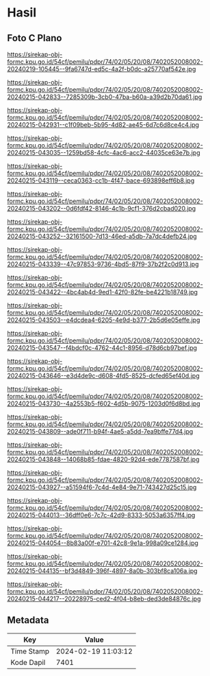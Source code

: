 # Hasil

## Foto C Plano

https://sirekap-obj-formc.kpu.go.id/54cf/pemilu/pdpr/74/02/05/20/08/7402052008002-20240219-105445--9fa6747d-ed5c-4a2f-b0dc-a25770af542e.jpg

https://sirekap-obj-formc.kpu.go.id/54cf/pemilu/pdpr/74/02/05/20/08/7402052008002-20240215-042833--7285309b-3cb0-47ba-b60a-a39d2b70da61.jpg

https://sirekap-obj-formc.kpu.go.id/54cf/pemilu/pdpr/74/02/05/20/08/7402052008002-20240215-042931--c1f09beb-5b95-4d82-ae45-6d7c6d8ce4c4.jpg

https://sirekap-obj-formc.kpu.go.id/54cf/pemilu/pdpr/74/02/05/20/08/7402052008002-20240215-043035--1259bd58-4cfc-4ac6-acc2-44035ce63e7b.jpg

https://sirekap-obj-formc.kpu.go.id/54cf/pemilu/pdpr/74/02/05/20/08/7402052008002-20240215-043119--ceca0363-cc1b-4f47-bace-693898eff6b8.jpg

https://sirekap-obj-formc.kpu.go.id/54cf/pemilu/pdpr/74/02/05/20/08/7402052008002-20240215-043202--0d6fdf42-8146-4c1b-9cf1-376d2cbad020.jpg

https://sirekap-obj-formc.kpu.go.id/54cf/pemilu/pdpr/74/02/05/20/08/7402052008002-20240215-043252--32161500-7d13-46ed-a5db-7a7dc4defb24.jpg

https://sirekap-obj-formc.kpu.go.id/54cf/pemilu/pdpr/74/02/05/20/08/7402052008002-20240215-043339--47c97853-9736-4bd5-87f9-37b2f2c0d913.jpg

https://sirekap-obj-formc.kpu.go.id/54cf/pemilu/pdpr/74/02/05/20/08/7402052008002-20240215-043422--4bc4ab4d-9ed1-42f0-82fe-be4221b18749.jpg

https://sirekap-obj-formc.kpu.go.id/54cf/pemilu/pdpr/74/02/05/20/08/7402052008002-20240215-043503--e4dcdea4-6205-4e9d-b377-2b5d6e05effe.jpg

https://sirekap-obj-formc.kpu.go.id/54cf/pemilu/pdpr/74/02/05/20/08/7402052008002-20240215-043547--f4bdcf0c-4762-44c1-8956-d78d6cb97bef.jpg

https://sirekap-obj-formc.kpu.go.id/54cf/pemilu/pdpr/74/02/05/20/08/7402052008002-20240215-043646--e3d4de9c-d608-4fd5-8525-dcfed65ef40d.jpg

https://sirekap-obj-formc.kpu.go.id/54cf/pemilu/pdpr/74/02/05/20/08/7402052008002-20240215-043730--4a2553b5-f602-4d5b-9075-1203d0f6d8bd.jpg

https://sirekap-obj-formc.kpu.go.id/54cf/pemilu/pdpr/74/02/05/20/08/7402052008002-20240215-043809--ade0f711-b94f-4ae5-a5dd-7ea9bffe77d4.jpg

https://sirekap-obj-formc.kpu.go.id/54cf/pemilu/pdpr/74/02/05/20/08/7402052008002-20240215-043848--14068b85-fdae-4820-92d4-ede7787587bf.jpg

https://sirekap-obj-formc.kpu.go.id/54cf/pemilu/pdpr/74/02/05/20/08/7402052008002-20240215-043927--a51594f6-7c4d-4e84-9e71-743427d25c15.jpg

https://sirekap-obj-formc.kpu.go.id/54cf/pemilu/pdpr/74/02/05/20/08/7402052008002-20240215-044013--36dff0e6-7c7c-42d9-8333-5053a6357ff4.jpg

https://sirekap-obj-formc.kpu.go.id/54cf/pemilu/pdpr/74/02/05/20/08/7402052008002-20240215-044054--8b83a00f-e701-42c8-9e1a-998a09ce1284.jpg

https://sirekap-obj-formc.kpu.go.id/54cf/pemilu/pdpr/74/02/05/20/08/7402052008002-20240215-044135--bf3d4849-396f-4897-8a0b-303bf8ca106a.jpg

https://sirekap-obj-formc.kpu.go.id/54cf/pemilu/pdpr/74/02/05/20/08/7402052008002-20240215-044217--20228975-ced2-4f04-b8eb-ded3de84876c.jpg


## Metadata

| Key        | Value               |
| ---------- | ------------------- |
| Time Stamp | 2024-02-19 11:03:12 |
| Kode Dapil | 7401                |




